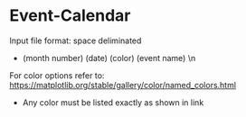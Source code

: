 # Event-Calendar
 
Input file format: space deliminated
- (month number) (date) (color) (event name) \n
 
 
 For color options refer to: https://matplotlib.org/stable/gallery/color/named_colors.html
 - Any color must be listed exactly as shown in link
